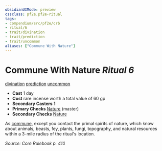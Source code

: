 ```yaml
---
obsidianUIMode: preview
cssclass: pf2e,pf2e-ritual
tags:
- compendium/src/pf2e/crb
- ritual/6
- trait/divination
- trait/prediction
- trait/uncommon
aliases: ["Commune With Nature"]
---
```

# Commune With Nature *Ritual 6*  
[divination](/rules/traits/divination.md)  [prediction](/rules/traits/prediction.md)  [uncommon](/rules/traits/uncommon.md)  

- **Cast** 1 day
- **Cost** rare incense worth a total value of 60 gp
- **Secondary Casters** 1
- **Primary Checks** [Nature](/compendium/skills.md#Nature) (master)
- **Secondary Checks** [Nature](/compendium/skills.md#Nature)

As [commune](/compendium/spells/rituals/commune.md), except you contact the primal spirits of nature, which know about animals, beasts, fey, plants, fungi, topography, and natural resources within a 3-mile radius of the ritual's location.

*Source: Core Rulebook p. 410*